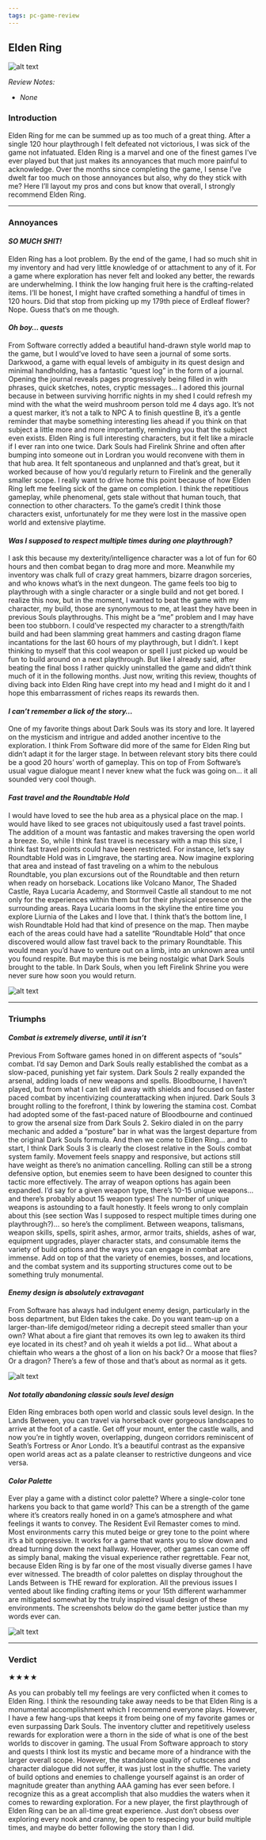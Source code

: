 ```yaml
---
tags: pc-game-review
---
```


## Elden Ring

![alt text](/images/Elden-Ring/ER_titlecard.jpg)

_Review Notes:_
* _None_

### Introduction

Elden Ring for me can be summed up as too much of a great thing. After a single 120 hour playthrough I felt defeated not victorious, I was sick of the game not infatuated. Elden Ring is a marvel and one of the finest games I’ve ever played but that just makes its annoyances that much more painful to acknowledge. Over the months since completing the game, I sense I’ve dwelt far too much on those annoyances but also, why do they stick with me? Here I’ll layout my pros and cons but know that overall, I strongly recommend Elden Ring.

---

### Annoyances

#### _SO MUCH SHIT!_

Elden Ring has a loot problem. By the end of the game, I had so much shit in my inventory and had very little knowledge of or attachment to any of it. For a game where exploration has never felt and looked any better, the rewards are underwhelming. I think the low hanging fruit here is the crafting-related items. I’ll be honest, I might have crafted something a handful of times in 120 hours. Did that stop from picking up my 179th piece of Erdleaf flower? Nope. Guess that’s on me though.

#### _Oh boy… quests_

From Software correctly added a beautiful hand-drawn style world map to the game, but I would’ve loved to have seen a journal of some sorts. Darkwood, a game with equal levels of ambiguity in its quest design and minimal handholding, has a fantastic “quest log” in the form of a journal. Opening the journal reveals pages progressively being filled in with phrases, quick sketches, notes, cryptic messages… I adored this journal because in between surviving horrific nights in my shed I could refresh my mind with the what the weird mushroom person told me 4 days ago. It’s not a quest marker, it’s not a talk to NPC A to finish questline B, it’s a gentle reminder that maybe something interesting lies ahead if you think on that subject a little more and more importantly, reminding you that the subject even exists. Elden Ring is full interesting characters, but it felt like a miracle if I ever ran into one twice. Dark Souls had Firelink Shrine and often after bumping into someone out in Lordran you would reconvene with them in that hub area. It felt spontaneous and unplanned and that’s great, but it worked because of how you’d regularly return to Firelink and the generally smaller scope. I really want to drive home this point because of how Elden Ring left me feeling sick of the game on completion. I think the repetitious gameplay, while phenomenal, gets stale without that human touch, that connection to other characters. To the game’s credit I think those characters exist, unfortunately for me they were lost in the massive open world and extensive playtime.

#### _Was I supposed to respect multiple times during one playthrough?_

I ask this because my dexterity/intelligence character was a lot of fun for 60 hours and then combat began to drag more and more. Meanwhile my inventory was chalk full of crazy great hammers, bizarre dragon sorceries, and who knows what’s in the next dungeon. The game feels too big to playthrough with a single character or a single build and not get bored. I realize this now, but in the moment, I wanted to beat the game with my character, my build, those are synonymous to me, at least they have been in previous Souls playthroughs. This might be a “me” problem and I may have been too stubborn. I could’ve respected my character to a strength/faith build and had been slamming great hammers and casting dragon flame incantations for the last 60 hours of my playthrough, but I didn’t. I kept thinking to myself that this cool weapon or spell I just picked up would be fun to build around on a next playthrough. But like I already said, after beating the final boss I rather quickly uninstalled the game and didn’t think much of it in the following months. Just now, writing this review, thoughts of diving back into Elden Ring have crept into my head and I might do it and I hope this embarrassment of riches reaps its rewards then.

#### _I can’t remember a lick of the story…_

One of my favorite things about Dark Souls was its story and lore. It layered on the mysticism and intrigue and added another incentive to the exploration. I think From Software did more of the same for Elden Ring but didn’t adapt it for the larger stage. In between relevant story bits there could be a good 20 hours’ worth of gameplay. This on top of From Software’s usual vague dialogue meant I never knew what the fuck was going on… it all sounded very cool though.

#### _Fast travel and the Roundtable Hold_

I would have loved to see the hub area as a physical place on the map. I would have liked to see graces not ubiquitously used a fast travel points. The addition of a mount was fantastic and makes traversing the open world a breeze. So, while I think fast travel is necessary with a map this size, I think fast travel points could have been restricted. For instance, let’s say Roundtable Hold was in Limgrave, the starting area. Now imagine exploring that area and instead of fast traveling on a whim to the nebulous Roundtable, you plan excursions out of the Roundtable and then return when ready on horseback. Locations like Volcano Manor, The Shaded Castle, Raya Lucaria Academy, and Stormveil Castle all standout to me not only for the experiences within them but for their physical presence on the surrounding areas. Raya Lucaria looms in the skyline the entire time you explore Liurnia of the Lakes and I love that. I think that’s the bottom line, I wish Roundtable Hold had that kind of presence on the map. Then maybe each of the areas could have had a satellite “Roundtable Hold” that once discovered would allow fast travel back to the primary Roundtable. This would mean you’d have to venture out on a limb, into an unknown area until you found respite. But maybe this is me being nostalgic what Dark Souls brought to the table. In Dark Souls, when you left Firelink Shrine you were never sure how soon you would return.

![alt text](/images/Elden-Ring/ER_Raya.jpg)

---

### Triumphs

#### _Combat is extremely diverse, until it isn’t_

Previous From Software games honed in on different aspects of “souls” combat. I’d say Demon and Dark Souls really established the combat as a slow-paced, punishing yet fair system. Dark Souls 2 really expanded the arsenal, adding loads of new weapons and spells. Bloodbourne, I haven’t played, but from what I can tell did away with shields and focused on faster paced combat by incentivizing counterattacking when injured. Dark Souls 3 brought rolling to the forefront, I think by lowering the stamina cost. Combat had adopted some of the fast-paced nature of Bloodbourne and continued to grow the arsenal size from Dark Souls 2. Sekiro dialed in on the parry mechanic and added a “posture” bar in what was the largest departure from the original Dark Souls formula. And then we come to Elden Ring… and to start, I think Dark Souls 3 is clearly the closest relative in the Souls combat system family. Movement feels snappy and responsive, but actions still have weight as there’s no animation cancelling. Rolling can still be a strong defensive option, but enemies seem to have been designed to counter this tactic more effectively. The array of weapon options has again been expanded. I’d say for a given weapon type, there’s 10-15 unique weapons… and there’s probably about 15 weapon types! The number of unique weapons is astounding to a fault honestly. It feels wrong to only complain about this (see section Was I supposed to respect multiple times during one playthrough?)… so here’s the compliment.  Between weapons, talismans, weapon skills, spells, spirit ashes, armor, armor traits, shields, ashes of war, equipment upgrades, player character stats, and consumable items the variety of build options and the ways you can engage in combat are immense. Add on top of that the variety of enemies, bosses, and locations, and the combat system and its supporting structures come out to be something truly monumental.

#### _Enemy design is absolutely extravagant_

From Software has always had indulgent enemy design, particularly in the boss department, but Elden takes the cake. Do you want team-up on a larger-than-life demigod/meteor riding a decrepit steed smaller than your own? What about a fire giant that removes its own leg to awaken its third eye located in its chest? and oh yeah it wields a pot lid… What about a chieftain who wears a the ghost of a lion on his back? Or a moose that flies? Or a dragon? There’s a few of those and that’s about as normal as it gets.

![alt text](/images/Elden-Ring/ER_giant.jpg)

#### _Not totally abandoning classic souls level design_

Elden Ring embraces both open world and classic souls level design. In the Lands Between, you can travel via horseback over gorgeous landscapes to arrive at the foot of a castle. Get off your mount, enter the castle walls, and now you’re in tightly woven, overlapping, dungeon corridors reminiscent of Seath’s Fortress or Anor Londo. It’s a beautiful contrast as the expansive open world areas act as a palate cleanser to restrictive dungeons and vice versa.

#### _Color Palette_

Ever play a game with a distinct color palette? Where a single-color tone harkens you back to that game world? This can be a strength of the game where it’s creators really honed in on a game’s atmosphere and what feelings it wants to convey. The Resident Evil Remaster comes to mind. Most environments carry this muted beige or grey tone to the point where it’s a bit oppressive. It works for a game that wants you to slow down and dread turning down the next hallway. However, other games can come off as simply banal, making the visual experience rather regrettable. Fear not, because Elden Ring is by far one of the most visually diverse games I have ever witnessed. The breadth of color palettes on display throughout the Lands Between is THE reward for exploration. All the previous issues I vented about like finding crafting items or your 15th different warhammer are mitigated somewhat by the truly inspired visual design of these environments. The screenshots below do the game better justice than my words ever can.

![alt text](/images/Elden-Ring/ER_collage.jpg)

---

### Verdict

★★★★

As you can probably tell my feelings are very conflicted when it comes to Elden Ring. I think the resounding take away needs to be that Elden Ring is a monumental accomplishment which I recommend everyone plays. However, I have a few hang-ups that keeps it from being one of my favorite games or even surpassing Dark Souls. The inventory clutter and repetitively useless rewards for exploration were a thorn in the side of what is one of the best worlds to discover in gaming. The usual From Software approach to story and quests I think lost its mystic and became more of a hindrance with the larger overall scope. However, the standalone quality of cutscenes and character dialogue did not suffer, it was just lost in the shuffle. The variety of build options and enemies to challenge yourself against is an order of magnitude greater than anything AAA gaming has ever seen before. I recognize this as a great accomplish that also muddies the waters when it comes to rewarding exploration. For a new player, the first playthrough of Elden Ring can be an all-time great experience. Just don’t obsess over exploring every nook and cranny, be open to respecing your build multiple times, and maybe do better following the story than I did.
